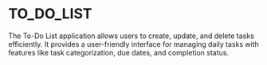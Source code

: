 # TO_DO_LIST
The To-Do List application allows users to create, update, and delete tasks efficiently. It provides a user-friendly interface for managing daily tasks with features like task categorization, due dates, and completion status.
